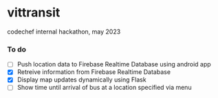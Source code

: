 # vittransit
codechef internal hackathon, may 2023

### To do
- [ ] Push location data to Firebase Realtime Database using android app
- [x] Retreive information from Firebase Realtime Database
- [x] Display map updates dynamically using Flask 
- [ ] Show time until arrival of bus at a location specified via menu 
